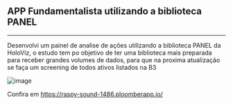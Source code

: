 ## APP Fundamentalista utilizando a biblioteca PANEL
---

Desenvolvi um painel de analise de ações utilizando a biblioteca PANEL da HoloViz, o estudo tem po objetivo de ter uma biblioteca mais preparada para receber grandes volumes de dados, para que na proxima atualização se faça um screening de todos ativos listados na B3

![image](https://github.com/user-attachments/assets/5582bed7-3f91-4343-9ea2-068b2ea502a9)

Confira em https://raspy-sound-1486.ploomberapp.io/
